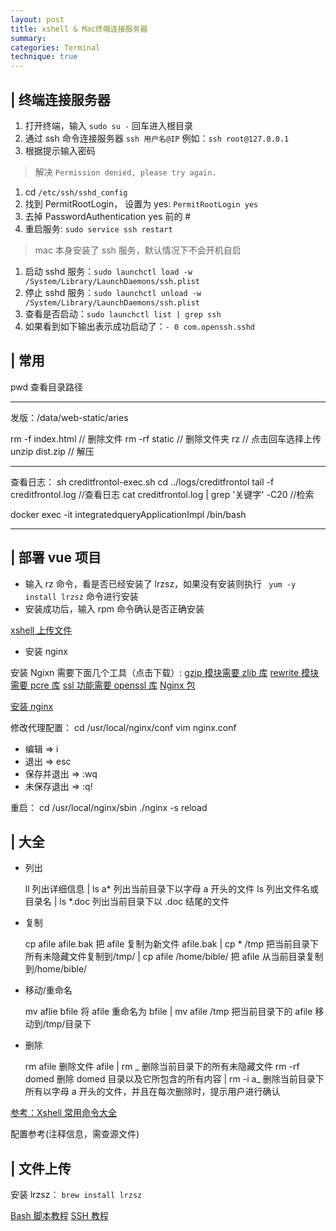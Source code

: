 ```yaml
---
layout: post
title: xshell & Mac终端连接服务器
summary:
categories: Terminal
technique: true
---
```


## | 终端连接服务器

1. 打开终端，输入 `sudo su -` 回车进入根目录
2. 通过 ssh 命令连接服务器 `ssh 用户名@IP` 例如：`ssh root@127.0.0.1`
3. 根据提示输入密码

> 解决 `Permission denied, please try again.`

1. cd `/etc/ssh/sshd_config`
2. 找到 PermitRootLogin， 设置为 yes: `PermitRootLogin yes`
3. 去掉 PasswordAuthentication yes 前的 #
4. 重启服务: `sudo service ssh restart`

> mac 本身安装了 ssh 服务，默认情况下不会开机自启

1. 启动 sshd 服务：`sudo launchctl load -w /System/Library/LaunchDaemons/ssh.plist`
2. 停止 sshd 服务：`sudo launchctl unload -w /System/Library/LaunchDaemons/ssh.plist`
3. 查看是否启动：`sudo launchctl list | grep ssh`
4. 如果看到如下输出表示成功启动了：`- 0 com.openssh.sshd`

## | 常用

pwd 查看目录路径

---

发版：/data/web-static/aries

rm -f index.html // 删除文件
rm -rf static // 删除文件夹
rz // 点击回车选择上传
unzip dist.zip // 解压

---

查看日志：
sh creditfrontol-exec.sh
cd ../logs/creditfrontol
tail -f creditfrontol.log //查看日志
cat creditfrontol.log | grep '关键字' -C20 //检索

docker exec -it integratedqueryApplicationImpl /bin/bash

---

## | 部署 vue 项目

- 输入 rz 命令，看是否已经安装了 lrzsz，如果没有安装则执行 ` yum -y install lrzsz` 命令进行安装
- 安装成功后，输入 rpm 命令确认是否正确安装

[xshell 上传文件](https://www.cnblogs.com/nbf-156cwl/p/8641165.html)

- 安装 nginx

安装 Ngixn 需要下面几个工具（点击下载）:
[gzip 模块需要 zlib 库](http://www.zlib.net/)
[rewrite 模块需要 pcre 库](http://www.pcre.org/)
[ssl 功能需要 openssl 库](http://www.openssl.org/)
[Nginx 包](http://nginx.org/en/download.html)

[安装 nginx](https://www.jianshu.com/p/05f889faa74b?from=timeline&isappinstalled=0)

修改代理配置：
cd /usr/local/nginx/conf
vim nginx.conf

- 编辑 => i
- 退出 => esc
- 保存并退出 => :wq
- 未保存退出 => :q!

重启：
cd /usr/local/nginx/sbin
./nginx -s reload

## | 大全

- 列出

  ll 列出详细信息 | ls a* 列出当前目录下以字母 a 开头的文件
  ls 列出文件名或目录名 | ls *.doc 列出当前目录下以 .doc 结尾的文件

- 复制

  cp afile afile.bak 把 afile 复制为新文件 afile.bak | cp \* /tmp 把当前目录下所有未隐藏文件复制到/tmp/
  | cp afile /home/bible/ 把 afile 从当前目录复制到/home/bible/

- 移动/重命名

  mv aflie bfile 将 afile 重命名为 bfile | mv afile /tmp 把当前目录下的 afile 移动到/tmp/目录下

- 删除

  rm afile 删除文件 afile | rm _ 删除当前目录下的所有未隐藏文件
  rm -rf domed 删除 domed 目录以及它所包含的所有内容 | rm -i a_ 删除当前目录下所有以字母 a 开头的文件，并且在每次删除时，提示用户进行确认

[参考：Xshell 常用命令大全](https://www.jianshu.com/p/12b342ef0793)

配置参考(注释信息，需查源文件)

<!-- listen 7776;
server_name localhost;


error_page 403 /404.html;
location = /404.html {
root /urs/local/nginx/html;
}


root /data/web-static/aries_passion;
index index.html;


location /phenix-base-api/ {
        proxy_pass http://192.168.177.103:8080/phenix-base-api/;
}

location /phenix-pretrial/ {
        proxy_pass http://192.168.177.104:8080/phenix-pretrial/;
}

location /phenix-cms/{
        proxy_pass http://192.168.177.103:8090/phenix-cms/;
        proxy_redirect http://192.168.177.103:8090/ http://192.168.177.103:7776/;
}

location / {
    try_files $uri $uri/ @router;
    index index.html;
}
location @router {
    rewrite ^.*$ /index.html last;
} -->

## | 文件上传

安装 lrzsz： `brew install lrzsz`

[Bash 脚本教程](https://wangdoc.com/bash/intro.html)
[SSH 教程](https://wangdoc.com/ssh/)
